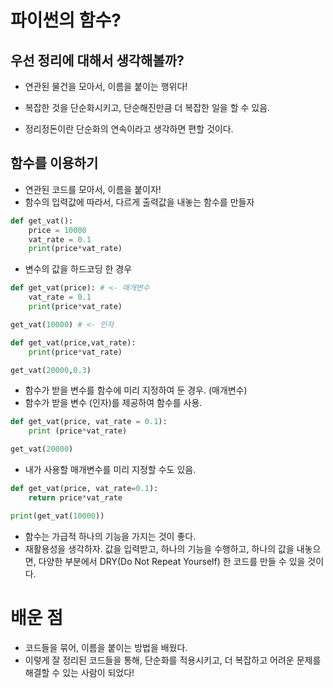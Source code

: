 # 파이썬의 함수?

## 우선 정리에 대해서 생각해볼까?
- 연관된 물건을 모아서, 이름을 붙이는 행위다!

- 복잡한 것을 단순화시키고, 단순해진만큼 더 복잡한 일을 할 수 있음. 
- 정리정돈이란 단순화의 연속이라고 생각하면 편할 것이다. 

## 함수를 이용하기
- 연관된 코드를 모아서, 이름을 붙이자! 
- 함수의 입력값에 따라서, 다르게 출력값을 내놓는 함수를 만들자 

```py
def get_vat():
    price = 10000
    vat_rate = 0.1
    print(price*vat_rate)
```

- 변수의 값을 하드코딩 한 경우

```py
def get_vat(price): # <- 매개변수
    vat_rate = 0.1 
    print(price*vat_rate)

get_vat(10000) # <- 인자
```

```py
def get_vat(price,vat_rate):
    print(price*vat_rate)

get_vat(20000,0.3)
```

- 함수가 받을 변수를 함수에 미리 지정하여 둔 경우. (매개변수)
- 함수가 받을 변수 (인자)를 제공하여 함수를 사용. 

```py
def get_vat(price, vat_rate = 0.1):
    print (price*vat_rate)

get_vat(20000)
```

- 내가 사용할 매개변수를 미리 지정할 수도 있음.

```py
def get_vat(price, vat_rate=0.1):
    return price*vat_rate

print(get_vat(10000))
```

- 함수는 가급적 하나의 기능을 가지는 것이 좋다. 
- 재활용성을 생각하자. 값을 입력받고, 하나의 기능을 수행하고, 하나의 값을 내놓으면, 다양한 부분에서 DRY(Do Not Repeat Yourself) 한 코드를 만들 수 있을 것이다.

# 배운 점

- 코드들을 묶어, 이름을 붙이는 방법을 배웠다.
- 이렇게 잘 정리된 코드들을 통해, 단순화를 적용시키고, 더 복잡하고 어려운 문제를 해결할 수 있는 사람이 되었다!
